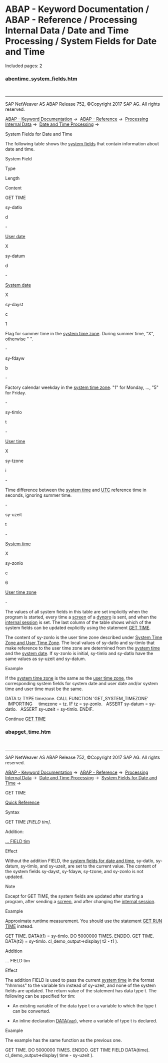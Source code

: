 # ABAP - Keyword Documentation / ABAP - Reference / Processing Internal Data / Date and Time Processing / System Fields for Date and Time

Included pages: 2


### abentime_system_fields.htm

  

* * *

SAP NetWeaver AS ABAP Release 752, ©Copyright 2017 SAP AG. All rights reserved.

[ABAP - Keyword Documentation](javascript:call_link\('abenabap.htm'\)) →  [ABAP - Reference](javascript:call_link\('abenabap_reference.htm'\)) →  [Processing Internal Data](javascript:call_link\('abenabap_data_working.htm'\)) →  [Date and Time Processing](javascript:call_link\('abendate_time_processing.htm'\)) → 

System Fields for Date and Time

The following table shows the [system fields](javascript:call_link\('abensystem_field_glosry.htm'\) "Glossary Entry") that contain information about date and time.

System Field

Type

Length

Content

GET TIME

sy-datlo

d

\-

[User date](javascript:call_link\('abenuser_date_glosry.htm'\) "Glossary Entry")

X

sy-datum

d

\-

[System date](javascript:call_link\('abensystem_date_glosry.htm'\) "Glossary Entry")

X

sy-dayst

c

1

Flag for summer time in the [system time zone](javascript:call_link\('abensystem_time_zone_glosry.htm'\) "Glossary Entry"). During summer time, "X", otherwise " ".

\-

sy-fdayw

b

\-

Factory calendar weekday in the [system time zone](javascript:call_link\('abensystem_time_zone_glosry.htm'\) "Glossary Entry"). "1" for Monday, ..., "5" for Friday.

\-

sy-timlo

t

\-

[User time](javascript:call_link\('abenuser_time_glosry.htm'\) "Glossary Entry")

X

sy-tzone

i

\-

Time difference between the [system time](javascript:call_link\('abensystem_time_glosry.htm'\) "Glossary Entry") and [UTC](javascript:call_link\('abenutc_glosry.htm'\) "Glossary Entry") reference time in seconds, ignoring summer time.

\-

sy-uzeit

t

\-

[System time](javascript:call_link\('abensystem_time_glosry.htm'\) "Glossary Entry")

X

sy-zonlo

c

6

[User time zone](javascript:call_link\('abenuser_time_zone_glosry.htm'\) "Glossary Entry")

\-

The values of all system fields in this table are set implicitly when the program is started, every time a [screen](javascript:call_link\('abenscreen_glosry.htm'\) "Glossary Entry") of a [dynpro](javascript:call_link\('abendynpro_glosry.htm'\) "Glossary Entry") is sent, and when the [internal session](javascript:call_link\('abeninternal_session_glosry.htm'\) "Glossary Entry") is set. The last column of the table shows which of the system fields can be updated explicitly using the statement [GET TIME](javascript:call_link\('abapget_time.htm'\)).

The content of sy-zonlo is the user time zone described under [System Time Zone and User Time Zone](javascript:call_link\('abensystem_user_time_zones.htm'\)). The local values of sy-datlo and sy-timlo that make reference to the user time zone are determined from the [system time](javascript:call_link\('abensystem_time_glosry.htm'\) "Glossary Entry") and the [system date](javascript:call_link\('abensystem_date_glosry.htm'\) "Glossary Entry"). If sy-zonlo is initial, sy-timlo and sy-datlo have the same values as sy-uzeit and sy-datum.

Example

If the [system time zone](javascript:call_link\('abensystem_time_zone_glosry.htm'\) "Glossary Entry") is the same as the [user time zone](javascript:call_link\('abenuser_time_zone_glosry.htm'\) "Glossary Entry"), the corresponding system fields for system date and user date and/or system time and user time must be the same.

DATA tz TYPE timezone.
CALL FUNCTION 'GET\_SYSTEM\_TIMEZONE'
  IMPORTING
    timezone = tz.
IF tz = sy-zonlo.
  ASSERT sy-datum = sy-datlo.
  ASSERT sy-uzeit = sy-timlo.
ENDIF.

Continue
[GET TIME](javascript:call_link\('abapget_time.htm'\))


### abapget_time.htm

  

* * *

SAP NetWeaver AS ABAP Release 752, ©Copyright 2017 SAP AG. All rights reserved.

[ABAP - Keyword Documentation](javascript:call_link\('abenabap.htm'\)) →  [ABAP - Reference](javascript:call_link\('abenabap_reference.htm'\)) →  [Processing Internal Data](javascript:call_link\('abenabap_data_working.htm'\)) →  [Date and Time Processing](javascript:call_link\('abendate_time_processing.htm'\)) →  [System Fields for Date and Time](javascript:call_link\('abentime_system_fields.htm'\)) → 

GET TIME

[Quick Reference](javascript:call_link\('abapget_time_shortref.htm'\))

Syntax

GET TIME *\[*FIELD tim*\]*.

Addition:

[... FIELD tim](#!ABAP_ONE_ADD@1@)

Effect

Without the addition FIELD, the [system fields for date and time](javascript:call_link\('abentime_system_fields.htm'\)), sy-datlo, sy-datum, sy-timlo, and sy-uzeit, are set to the current value. The content of the system fields sy-dayst, sy-fdayw, sy-tzone, and sy-zonlo is not updated.

Note

Except for GET TIME, the system fields are updated after starting a program, after sending a [screen](javascript:call_link\('abenscreen_glosry.htm'\) "Glossary Entry"), and after changing the [internal session](javascript:call_link\('abeninternal_session_glosry.htm'\) "Glossary Entry").

Example

Approximate runtime measurement. You should use the statement [GET RUN TIME](javascript:call_link\('abapget_run_time.htm'\)) instead.

GET TIME.
DATA(t1) = sy-timlo.
DO 5000000 TIMES.
ENDDO.
GET TIME.
DATA(t2) = sy-timlo.
cl\_demo\_output=>display( t2 - t1 ).

Addition

... FIELD tim

Effect

The addition FIELD is used to pass the current [system time](javascript:call_link\('abensystem_time_glosry.htm'\) "Glossary Entry") in the format "hhmmss" to the variable tim instead of sy-uzeit, and none of the system fields are updated. The return value of the statement has data type t. The following can be specified for tim:

-   An existing variable of the data type t or a variable to which the type t can be converted.
    
-   An inline declaration [DATA(var)](javascript:call_link\('abendata_inline.htm'\)), where a variable of type t is declared.
    

Example

The example has the same function as the previous one.

GET TIME.
DO 5000000 TIMES.
ENDDO.
GET TIME FIELD DATA(time).
cl\_demo\_output=>display( time - sy-uzeit ).
